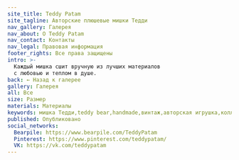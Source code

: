 ```yaml
---
site_title: Teddy Patam
site_tagline: Авторские плюшевые мишки Тедди
nav_gallery: Галерея
nav_about: О Teddy Patam
nav_contact: Контакты
nav_legal: Правовая информация
footer_rights: Все права защищены
intro: >-
  Каждый мишка сшит вручную из лучших материалов
  с любовью и теплом в душе.
back: ← Назад к галерее
gallery: Галерея
all: Все
size: Размер
materials: Материалы
keywords: мишка Тедди,teddy bear,handmade,винтаж,авторская игрушка,коллекционный мишка,подарок,Тедди,плюшевый медведь,ретро игрушка,коллекция,ручная работа,уникальный подарок,винтажный мишка Тедди
published: Опубликовано
social_networks:
  Bearpile: https://www.bearpile.com/TeddyPatam
  Pinterest: https://www.pinterest.com/teddypatam/
  VK: https://vk.com/teddypatam
---
```

